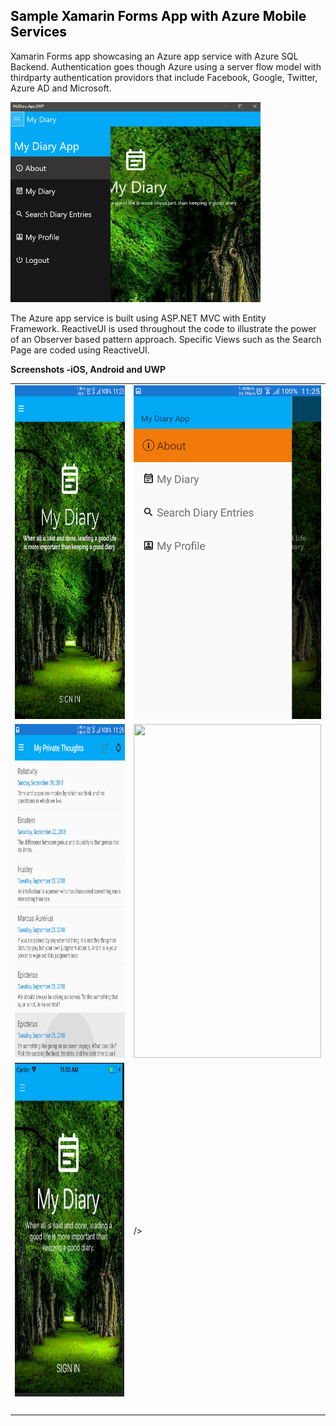 <!-- #######  YAY, I AM THE SOURCE EDITOR! #########-->
<h2 style="color: #5e9ca0;"><span style="color: #000000;">Sample Xamarin Forms App with Azure Mobile Services</span></h2>
<p>Xamarin Forms app showcasing an Azure app service with Azure SQL Backend. Authentication goes though Azure using a server flow model with thirdparty authentication providors that include Facebook, Google, Twitter, Azure AD and Microsoft.</p>
<p><img src="/Screenshots/uwp menu.png"  width="400" height="320" /></p>
<p>The Azure app service is built using ASP.NET MVC with Entity Framework.&nbsp;ReactiveUI is used throughout the code to illustrate the power of an Observer based pattern approach. Specific Views such as the Search Page are coded using ReactiveUI.&nbsp;</p>
<p><strong>Screenshots -iOS, Android and UWP</strong></p>
<table style="width: 100%;">
<tbody>
<tr>
<td><img src="/Screenshots/android home.png" width="300" height="534" /></td>
<td><img src="/Screenshots/android menu.png"  width="300" height="534" /></td>
</tr>
<tr>
<td><img src="/Screenshots/android diaryList.png"  width="300" height="534"/></td>
<td><img src="/Screenshots/uwp search"  width="300" height="534" /></td>
</tr>
<tr>
<td><img src="/Screenshots/ios home.png"  width="300" height="534" /></td>
<td>/></td>
</tr>
<tr>
<td>&nbsp;</td>
<td>&nbsp;</td>
</tr>
</tbody>
</table>
<p>&nbsp;</p>
